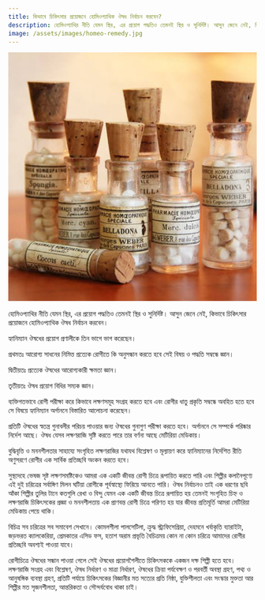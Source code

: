 ```yaml
---
title: কিভাবে চিকিৎসার প্রয়োজনে হোমিওপ্যাথিক ঔষধ নির্বাচন করবেন?
description: হোমিওপ্যাথির নীতি যেমন স্থির, এর প্রয়োগ পদ্ধতিও তেমনই স্থির ও সুনির্দিষ্ট। আসুন জেনে নেই, কিভাবে চিকিৎসার প্রয়োজনে হোমিওপ্যাথিক ঔষধ নির্বাচন করবেন
image: /assets/images/homeo-remedy.jpg
---
```

![কিভাবে হোমিওপ্যাথিক ঔষধ নির্বাচন করবেন](/assets/images/homeo-remedy.jpg)

হোমিওপ্যাথির নীতি যেমন স্থির, এর প্রয়োগ পদ্ধতিও তেমনই স্থির ও সুনির্দিষ্ট। আসুন জেনে নেই, কিভাবে চিকিৎসার প্রয়োজনে হোমিওপ্যাথিক ঔষধ নির্বাচন করবেন।

হ্যানিম্যান ঔষধের প্রয়োগ প্রণালীকে তিন ভাগে ভাগ করেছেন।

প্রথমতঃ আরোগ্য সাধনের নিমিত্ত প্রত্যেক রোগীতে কি অনুসন্ধান করতে হবে সেই বিষয় ও পদ্ধতি সম্বন্ধে জ্ঞান।

দ্বিতীয়তঃ প্রত্যেক ঔষধের আরোগ্যকারী ক্ষমতা জ্ঞান।

তৃতীয়তঃ ঔষধ প্রয়োগ বিধির সম্যক জ্ঞান।

ব্যক্তিগতভাবে রোগী পরীক্ষা করে কিভাবে লক্ষণসমূহ সংগ্রহ করতে হবে এবং রোগীর ধাতু প্রকৃতি সম্বন্ধে অবহিত হতে হবে সে বিষয়ে হ্যানিম্যান অর্গাননে বিস্তারিত আলোচনা করেছেন।

প্রতিটি ঔষধের স্বতন্ত্র গুনাবলীর পরিচয় পাওয়ার জন্য ঔষধের গুনাগুণ পরীক্ষা করতে হবে। অর্গাননে সে সম্পর্কে পরিষ্কার নির্দেশ আছে। ঔষধ যেসব লক্ষণরাজি সৃষ্টি করতে পারে তার বর্ণনা আছে মেটিরিয়া মেডিকায়।

বুদ্ধিবৃত্তি ও মননশীলতার সাহায্যে সংগৃহিত লক্ষণরাজির যথাযথ বিশ্লেষণ ও মূল্যায়ণ করে হ্যানিম্যানের নির্দেশিত রীতি অণুসরণে রোগীর এক সার্বিক প্রতিচ্ছবি অংকন করতে হবে।

সুস্থদেহে ভেষজ সৃষ্ট লক্ষণসমষ্টিকেও আমরা এক একটি জীবন্ত রোগী চিত্রে রূপায়িত করতে পারি এবং শিল্পীর কলানৈপূণ্যে এই দুই চরিত্রের সর্বাঙ্গিণ মিলন ঘটিয়া রোগীকে পূর্বস্বাস্থ্যে ফিরিয়ে আনতে পারি। ঔষধ নির্বাচনও তাই এক ধরণের ছবি আঁকা শিল্পীর তুলির টানে কতগুলি রেখা ও বিন্দু যেমন এক একটি জীবন্ত চিত্রে রূপায়িত হয় তেমনই সংগৃহিত চিহ্ন ও লক্ষণরাজি চিকিৎসকের প্রজ্ঞা ও মননশীলতায় এক প্রাণবন্ত রোগী চিত্রে পরিণত হয় যার জীবন্ত প্রতিমূর্তি আমরা মেটিরিয়া মেডিকায় পেয়ে থাকি।

বিচিত্র সব চরিত্রের সব সমাবেশ সেখানে। কোমলশীলা পালসেটিলা, ক্রুদ্ধ স্ট্র্যফিসেগ্রিয়া, দেহমনে খর্বাকৃতি ব্যারাইটা, জড়ভরত ক্যালকেরিয়া, প্রেমকাতর এসিড ফস, হতাশ অরাম প্রভৃতি বৈচিত্রময় কোন না কোন চরিত্রে আমাদের রোগীর প্রতিচ্ছবি অবশ্যই পাওয়া যাবে।

রোগীচিত্রে ঔষধের সন্ধান পাওয়া গেলে সেই ঔষধের প্রয়োগশৈলীতে চিকিৎসককে একজন দক্ষ শিল্পী হতে হবে। লক্ষণরাজি সংগ্রহ এবং বিশ্লেষণ, ঔষধ নির্ধারণ ও মাত্রা নির্ধারণ, ঔষধের ক্রিয়া পর্যবেক্ষণ ও পরবর্তী অবস্থা গ্রহণ, পথ্য ও আনুষঙ্গিক ব্যবস্থা গ্রহণ, প্রতিটি পর্যায়ে চিকিৎসকের বিজ্ঞানীর মত সত্যের প্রতি নিষ্ঠা, যুক্তিশীলতা এবং সংস্কার মুক্ততা আর শিল্পীর মত সৃজনশীলতা, আন্তরিকতা ও সৌন্দর্যবোধ থাকা চাই।
